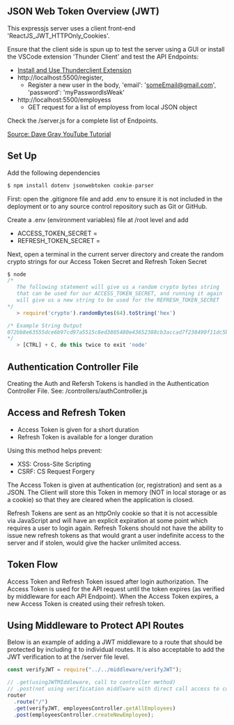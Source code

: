 ## JSON Web Token Overview (JWT)

This expressjs server uses a client front-end 'ReactJS_JWT_HTTPOnly_Cookies'.

Ensure that the client side is spun up to test the server using a GUI or install the VSCode extension 'Thunder Client' and test the API Endpoints:
- [Install and Use Thunderclient Extension](https://www.freecodecamp.org/news/thunder-client-for-vscode/)
- http://localhost:5500/register,
   - Register a new user in the body, 'email': 'someEmail@gmail.com', 'password': 'myPasswordIsWeak'
- http://localhost:5500/employess
   - GET request for a list of employess from local JSON object

Check the /server.js for a complete list of Endpoints.

[Source: Dave Gray YouTube Tutorial](https://www.youtube.com/watch?v=favjC6EKFgw&list=PL0Zuz27SZ-6PFkIxaJ6Xx_X46avTM1aYw&index=11)

## Set Up

Add the following dependencies

```js
$ npm install dotenv jsonwebtoken cookie-parser
```

First: open the .gitignore file and add .env to ensure it is not included in the deployment or to any source control repository such as Git or GitHub.

Create a .env (environment variables) file at /root level and add

- ACCESS_TOKEN_SECRET =
- REFRESH_TOKEN_SECRET =

Next, open a terminal in the current server directory and create the random crypto strings for our Access Token Secret and Refresh Token Secret

```js
$ node
/*
   The following statement will give us a random crypto bytes string
   that can be used for our ACCESS_TOKEN_SECRET, and running it again
   will give us a new string to be used for the REFRESH_TOKEN_SECRET
*/
   > require('crypto').randomBytes(64).toString('hex')

/* Example String Output
072bb8e63555dce6b97cd97a5515c8ed3805480e43652388cb3accad7f238490f11dc5b22da5f677b46b0427d723dfece7b1bf9ff775c4c6b21ee4fe7e9a05dc
*/
   > [CTRL] + C, do this twice to exit 'node'
```

## Authentication Controller File

Creating the Auth and Refersh Tokens is handled in the Authentication Controller File. See: /controllers/authController.js

## Access and Refresh Token

- Access Token is given for a short duration
- Refresh Token is available for a longer duration

Using this method helps prevent:

- XSS: Cross-Site Scripting
- CSRF: CS Request Forgery

The Access Token is given at authentication (or, registration) and sent as a JSON. The Client will store this Token in memory (NOT in local storage or as a cookie) so that they are cleared when the application is closed.

Refresh Tokens are sent as an httpOnly cookie so that it is not accessible via JavaScript and will have an explicit expiration at some point which requires a user to login again. Refresh Tokens should not have the ability to issue new refresh tokens as that would grant a user indefinite access to the server and if stolen, would give the hacker unlimited access.

## Token Flow

Access Token and Refresh Token issued after login authorization. The Access Token is used for the API request until the token expires (as verified by middleware for each API Endpoint). When the Access Token expires, a new Access Token is created using their refresh token.

## Using Middleware to Protect API Routes

Below is an example of adding a JWT middleware to a route that should be protected by including it to individual routes. It is also acceptable to add the JWT verification to at the /server file level. 

```js
const verifyJWT = require("../../middleware/verifyJWT");

// .get(usingJWTMIddleware, call to controller method)
// .post(not using verification middlware with direct call access to controller method)
router
  .route("/")
  .get(verifyJWT, employeesController.getAllEmployees)
  .post(employeesController.createNewEmployee);
```


